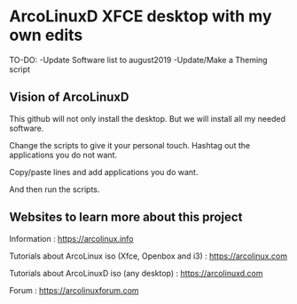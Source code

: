 # ArcoLinuxD XFCE desktop with my own edits

TO-DO:
-Update Software list to august2019
-Update/Make a Theming script


## Vision of ArcoLinuxD

This github will not only install the desktop.
But we will install all my needed software.

Change the scripts to give it your personal touch.
Hashtag out the applications you do not want.

Copy/paste lines and add applications you do want.

And then run the scripts.


## Websites to learn more about this project

Information : https://arcolinux.info

Tutorials about ArcoLinux iso (Xfce, Openbox and i3) : https://arcolinux.com

Tutorials about ArcoLinuxD iso (any desktop) : https://arcolinuxd.com

Forum : https://arcolinuxforum.com
